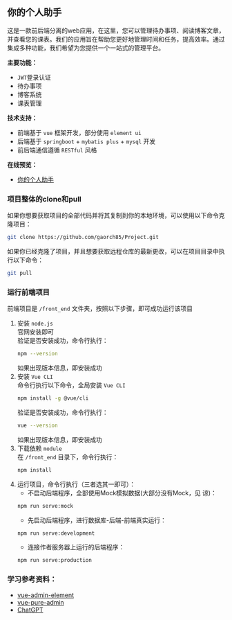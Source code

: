 ## 你的个人助手
这是一款前后端分离的web应用，在这里，您可以管理待办事项、阅读博客文章，并查看您的课表。我们的应用旨在帮助您更好地管理时间和任务，提高效率。通过集成多种功能，我们希望为您提供一个一站式的管理平台。

**主要功能：**
- `JWT`登录认证
- 待办事项
- 博客系统
- 课表管理

**技术支持：**
- 前端基于 `vue` 框架开发，部分使用 `element ui`
- 后端基于 `springboot` + `mybatis plus` + `mysql` 开发
- 前后端通信遵循 `RESTful` 风格

**在线预览：**
- [你的个人助手](http://1.92.148.127:80)

### 项目整体的clone和pull
如果你想要获取项目的全部代码并将其复制到你的本地环境，可以使用以下命令克隆项目：

```bash
git clone https://github.com/gaorch85/Project.git
```

如果你已经克隆了项目，并且想要获取远程仓库的最新更改，可以在项目目录中执行以下命令：
```bash
git pull
```

### 运行前端项目
前端项目是 `/front_end` 文件夹，按照以下步骤，即可成功运行该项目

1. 安装 `node.js`  
    官网安装即可  
    验证是否安装成功，命令行执行：  
    ```bash
    npm --version
    ```
    如果出现版本信息，即安装成功
2. 安装 `Vue CLI`  
    命令行执行以下命令，全局安装 `Vue CLI`  
    ```bash
    npm install -g @vue/cli
    ```
    验证是否安装成功，命令行执行：  
    ```bash
    vue --version
    ```
    如果出现版本信息，即安装成功
3. 下载依赖 `module`  
   在 `/front_end` 目录下，命令行执行：  
   ```bash
   npm install
   ```
4. 运行项目，命令行执行（三者选其一即可）：  
    - 不启动后端程序，全部使用Mock模拟数据(大部分没有Mock，见 谅)：  
    ```bash
    npm run serve:mock
    ```
    - 先启动后端程序，进行数据库-后端-前端真实运行：  
    ```bash
    npm run serve:development
    ```  
    - 连接作者服务器上运行的后端程序：  
    ```bash
    npm run serve:production
    ```  

### 学习参考资料：
- [vue-admin-element](https://github.com/PanJiaChen/vue-admin-template)
- [vue-pure-admin](https://github.com/pure-admin/vue-pure-admin)
- [ChatGPT](https://chatgpt.com/)